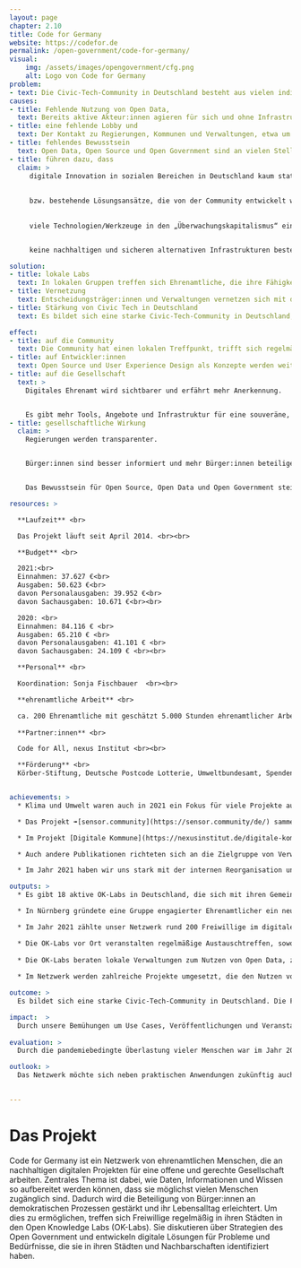 ```yaml
---
layout: page
chapter: 2.10
title: Code for Germany
website: https://codefor.de
permalink: /open-government/code-for-germany/
visual:
    img: /assets/images/opengovernment/cfg.png
    alt: Logo von Code for Germany
problem:
- text: Die Civic-Tech-Community in Deutschland besteht aus vielen individuellen Gruppierungen, die mit ähnlichen Problemen konfrontiert sind, aber bisher vorwiegend regional organisiert sind und keine Lobby haben.
causes:
- title: Fehlende Nutzung von Open Data,
  text: Bereits aktive Akteur:innen agieren für sich und ohne Infrastruktur. Akteur:innen mit komplementären Fähigkeiten treffen nicht aufeinander. Akteur:innen mit potenziell komplementären Fähigkeiten treffen nicht aufeinander.
- title: eine fehlende Lobby und
  text: Der Kontakt zu Regierungen, Kommunen und Verwaltungen, etwa um an Daten zu gelangen, ist für Einzelpersonen schwierig umsetzbar.
- title: fehlendes Bewusstsein
  text: Open Data, Open Source und Open Government sind an vielen Stellen unbekannt oder unverstanden. Die Regierung, Kommunen, Verwaltungen und andere Institutionen arbeiten deswegen stellenweise ineffizient.
- title: führen dazu, dass
  claim: >
     digitale Innovation in sozialen Bereichen in Deutschland kaum stattfindet,
      
      
     bzw. bestehende Lösungsansätze, die von der Community entwickelt wurden, nicht übernommen und verstetigt werden (können),
       
      
     viele Technologien/Werkzeuge in den „Überwachungskapitalismus“ eingebunden sind und somit


     keine nachhaltigen und sicheren alternativen Infrastrukturen bestehen.

solution:
- title: lokale Labs
  text: In lokalen Gruppen treffen sich Ehrenamtliche, die ihre Fähigkeiten dazu nutzen, um das gesellschaftliche Zusammenleben positiv zu beeinflussen.
- title: Vernetzung
  text: Entscheidungsträger:innen und Verwaltungen vernetzen sich mit der Civic-Tech Community, um gemeinsam an Projekten für die Stadt zu arbeiten.
- title: Stärkung von Civic Tech in Deutschland
  text: Es bildet sich eine starke Civic-Tech-Community in Deutschland, Offene Daten werden von Bürger:innen genutzt und durch unsere Beispiele werden Politik & Verwaltungen dazu inspiriert, weitere Daten zu öffnen und bessere, nutzerfreundliche Anwendungen bereitzustellen.

effect:
- title: auf die Community
  text: Die Community hat einen lokalen Treffpunkt, trifft sich regelmäßig und ist vernetzt.
- title: auf Entwickler:innen
  text: Open Source und User Experience Design als Konzepte werden weiterverbreitet.
- title: auf die Gesellschaft
  text: >
    Digitales Ehrenamt wird sichtbarer und erfährt mehr Anerkennung.


    Es gibt mehr Tools, Angebote und Infrastruktur für eine souveräne, digital handlungsfähige, informierte Gesellschaft.
- title: gesellschaftliche Wirkung
  claim: >
    Regierungen werden transparenter.


    Bürger:innen sind besser informiert und mehr Bürger:innen beteiligen sich dank digitaler Tools.


    Das Bewusstsein für Open Source, Open Data und Open Government steigt.

resources: >

  **Laufzeit** <br>

  Das Projekt läuft seit April 2014. <br><br>  

  **Budget** <br>

  2021:<br>
  Einnahmen: 37.627 €<br>
  Ausgaben: 50.623 €<br>
  davon Personalausgaben: 39.952 €<br>
  davon Sachausgaben: 10.671 €<br><br>

  2020: <br>
  Einnahmen: 84.116 € <br>
  Ausgaben: 65.210 € <br>
  davon Personalausgaben: 41.101 € <br>
  davon Sachausgaben: 24.109 € <br><br>

  **Personal** <br>

  Koordination: Sonja Fischbauer  <br><br>

  **ehrenamtliche Arbeit** <br>

  ca. 200 Ehrenamtliche mit geschätzt 5.000 Stunden ehrenamtlicher Arbeit <br><br> 
  
  **Partner:innen** <br>

  Code for All, nexus Institut <br><br>

  **Förderung** <br>
  Körber-Stiftung, Deutsche Postcode Lotterie, Umweltbundesamt, Spenden, sonstige <br><br>


achievements: >
  * Klima und Umwelt waren auch in 2021 ein Fokus für viele Projekte aus dem Netzwerk: Acht Ehrenamtliche der Gruppe Code for Bielefeld zeigten mit einem ➠[Citizen-Science-Projekt im Teutoburger Wald](https://codefor.de/blog/feuchtigkeit-teutoburger-wald/) die Auswirkungen des Klimawandels auf, indem sie die abnehmende Feuchtigkeit des lokalen Waldbodens untersucht haben. Ein Prototyp sendet bereits Daten aus einem Garten. Entstehen sollen kostengünstige DIY-Sensor-Kits, die Einwohner:innen der Region für das Citizen-Science-Projekt begeistern 

  * Das Projekt ➠[sensor.community](https://sensor.community/de/) sammelte weiterhin offene Umweltdaten, die Hunderte Freiwillige in vielen Ländern in das Portal selbst einspeisen. Mit kostengünstigen DIY-Bausätzen können Menschen allerorts eigene Feinstaubsensoren bauen und mit deren Daten in die globale Datenbank erweitern. Die Community sammelte mit 14.000 Sensoren bisher 17.000.000.000 Datenpunkte zur Luftqualität in 74 Ländern. Die gesammelten Daten ermöglichen jeder einzelnen Bürger:in die tagesgenaue Messung von Luftverschmutzung vor der eigenen Haustür sowie einen Vergleich mit anderen Regionen. Die Daten werden vielfach für Forschungs- und Anwendungsprojekte genutzt. Im Jahr 2021 haben zahlreiche private Spender:innen es ermöglicht, ein Forum für die weltweite Community einzurichten und die lokalen Gruppen in deren interner Kommunikation zu stärken. Zusätzlich zum Luftsensor wird gerade an einem Lärmsensor gearbeitet. Trotz des aktuell noch recht aufwändigen Aufbaus und der aktuellen Situation waren 2021 rund 170 Lärmsensoren im Einsatz. Ziel ist es, auch für den Lärmsensor einen Bausatz zu schaffen, der kostengünstig und einfach im Aufbau ist. 

  * Im Projekt [Digitale Kommune](https://nexusinstitut.de/digitale-kommune-digitale-region-soziokulturelle-auswirkungen-durch-digitalisierung-und-kuenstliche-intelligenz/), für das wir seit 2019 mit dem nexus-Institut kooperieren, werden partizipative Strategieansätze für eine nachhaltige Digitalisierung in Kommunen und Regionen entwickelt. Schwerpunkt unseres Arbeitspakets ist das Bereitstellen von Handreichungen auf einer niedrigschwelligen Webseite für Verwaltungsmitarbeiter:innen. 

  * Auch andere Publikationen richteten sich an die Zielgruppe von Verwaltungsmitarbeiter:innen: Der Ende 2020 vollständig von Ehrenamtlichen erstellte Leitfaden ➠[HowTo Hackathon](https://codefor.de/ressourcen/) – Wann und wie Hackathons kommunalen Verwaltungen helfen können wurde im Jahr 2021 mit zahlreichen  Verwaltungen geteilt. Diese Anleitung richtet sich an Mitarbeitende in Verwaltungen und gibt Antworten auf die Frage, wann Hackathons eine sinnvolle Maßnahme sind und was man sich von dem Format erwarten kann. Unter dem Titel Out in the Open wird seit März 2021 eine ➠[monatliche Blogreihe](https://codefor.de/blog/) auf codefor.de veröffentlicht. Die Beiträge werden von ehrenamtlichen Expert:innen recherchiert und verfasst , die Interessierten die wichtigsten Ereignisse aus dem Bereich Civic Tech und Open Data in Deutschland näherbringen. Im September erzählten wir in einem Gastbeitrag auf dem ➠[Blog Öffentliche IT](https://www.oeffentliche-it.de/-/so-gelingt-open-government-mit-dem-maengelmelder-in-bonn) des Frauenhofer Instituts anhand des Mängelmelders Bonn eine Erfolgsgeschichte von Open Government. 

  * Im Jahr 2021 haben wir uns stark mit der internen Reorganisation unseres Netzwerks auseinandergesetzt, besonders mit dem Verhältnis von Ehren- und Hauptamtlichen. Schwerpunkte lagen daher auf der zwischenmenschlichen Ebene, im Pflegen von Kontakten und dem Wiederaufnehmen persönlicher Treffen.  Am 6. März trafen sich rund 100 Personen zum ➠[Open Data Day](https://oknrw.de/rueckblende-digitaler-oknrw-open-data-day-2021/), um im Format eines online Barcamps die Zukunft von Civic Tech und digitalem Ehrenamt zu besprechen. Ende des Jahres wurden auch wieder Treffen vor Ort möglich: Am 30. und 31. Oktober, anlässlich des Hackdays Moers, traf sich die Community zum ersten bundesweiten Vor-Ort-Meetup seit Beginn der COVID-19-Pandemie. Als erweitertes Rahmenprogramm vom Forum Offene Stadt Hamburg wurde vom 26.-27. November ein Community Summit möglich. 

outputs: >
  * Es gibt 18 aktive OK-Labs in Deutschland, die sich mit ihren Gemeinden vernetzen.

  * In Nürnberg gründete eine Gruppe engagierter Ehrenamtlicher ein neues OK-Lab. 

  * Im Jahr 2021 zählte unser Netzwerk rund 200 Freiwillige im digitalen Ehrenamt. 

  * Die OK-Labs vor Ort veranstalten regelmäßige Austauschtreffen, sowohl vor Ort als auch online. Dazu gehören loser Austausch genauso wie themenspezifsiche Veranstaltungen und Workshops für Einsteiger:innen.
  
  * Die OK-Labs beraten lokale Verwaltungen zum Nutzen von Open Data, zu gemeinwohlorientierter Digitalpolitik und Infrastruktur. 
  
  * Im Netzwerk werden zahlreiche Projekte umgesetzt, die den Nutzen von Offenen Daten aufzeigen.

outcome: >
  Es bildet sich eine starke Civic-Tech-Community in Deutschland. Die Frage der Resilienz, die v. a. seit der Coronapandemie die Verwaltungen verstärkt beschäftigt, hat viele Themen des Code-for-Germany-Netzwerks berührt. Durch unsere Beispiele werden Politik & Verwaltungen dazu inspiriert, weitere Daten zu öffnen und ihre technische Infrastruktur nachhaltig und selbstermächtigt zu gestalten. 

impact:  >
  Durch unsere Bemühungen um Use Cases, Veröffentlichungen und Veranstaltungen werden Verwaltungen und Regierungen transparenter. Dies führt dazu, dass Bürger:innen besser informiert sind und sich daher mehr zutrauen in Bezug auf Bürgerbeteiligung und Mitsprache. Das Bewusstsein für die Relevanz von Open Source, Open Data und Open Government für das Gemeinwohl steigt. Wir erkennen als gute Nebenwirkungen, dass Kommunen und Verwaltungen effizienter arbeiten, Menschen ihre technischen Fähigkeiten für etwas Gutes einsetzen und mehr technische Mündigkeit (Data Literacy) entsteht. 
    
evaluation: >
  Durch die pandemiebedingte Überlastung vieler Menschen war im Jahr 2021 einen Rückgang an ehrenamtlicher Beteiligung zu beobachten. Dennoch konnten wir den Kern unseres Netzwerks halten und teilweise sogar neue Aktive gewinnen. Selbstorganisierte Aktivitäten der Freiwilligen, wie die Blogserie Out in the Open oder die Arbeitsgruppe zu Linked Open Data wurden von Freiwilligen initiiert und durchgeführt. Uns kommt dabei die Rolle der Unterstützerin und Enablerin zu: Diese Rollenverteilung, mit den Ehrenamtlichen als Tonangebende und der OKF als Verstärkerin ihrer Ideen, hat sich als eine sehr produktive Arbeitsweise erwiesen. Zusammen mit den Ehrenamtlichen haben wir ein Stellenprofil für eine Junior Community Redakteur:in als neue hauptamtliche Stelle erarbeitet, die auf die Bedürfnisse des Netzwerks nach mehr politischer Kommunikationsarbeit zugeschnitten ist. 

outlook: >
  Das Netzwerk möchte sich neben praktischen Anwendungen zukünftig auch auf politische Arbeit fokussieren, um bereits erprobte Tools für die öffentliche digitale Infrastruktur an die öffentliche Hand übergeben zu können und sie in die Verstetigung zu führen.  Für das Jahr 2022 haben wir eine weitere hauptamtliche Stelle für Code for Germany geschaffen. Die neue Junior Community Redakteur:in wird die Aufgabe haben, Use Cases und Best Practices aus dem Netzwerk zu dokumentieren, um das Wissen unserer Expert:innen sichtbarer und damit wirksamer zu machen. 

    
---
```



# Das Projekt

Code for Germany ist ein Netzwerk von ehrenamtlichen Menschen, die an nachhaltigen digitalen Projekten für eine offene und gerechte Gesellschaft arbeiten. Zentrales Thema ist dabei, wie Daten, Informationen und Wissen so aufbereitet werden können, dass sie möglichst vielen Menschen zugänglich sind. Dadurch wird die Beteiligung von Bürger:innen an demokratischen Prozessen gestärkt und ihr Lebensalltag erleichtert. Um dies zu ermöglichen, treffen sich Freiwillige regelmäßig in ihren Städten in den Open Knowledge Labs (OK-Labs). Sie diskutieren über Strategien des Open Government und entwickeln digitale Lösungen für Probleme und Bedürfnisse, die sie in ihren Städten und Nachbarschaften identifiziert haben.
